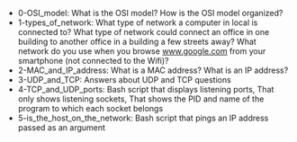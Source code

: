 - 0-OSI_model: What is the OSI model? How is the OSI model organized?
- 1-types_of_network: What type of network a computer in local is connected to? What type of network could connect an office in one building to another office in a building a few streets away? What network do you use when you browse www.google.com from your smartphone (not connected to the Wifi)?
- 2-MAC_and_IP_address: What is a MAC address? What is an IP address?
- 3-UDP_and_TCP: Answers about UDP and TCP questions
- 4-TCP_and_UDP_ports: Bash script that displays listening ports, That only shows listening sockets, That shows the PID and name of the program to which each socket belongs
- 5-is_the_host_on_the_network: Bash script that pings an IP address passed as an argument
